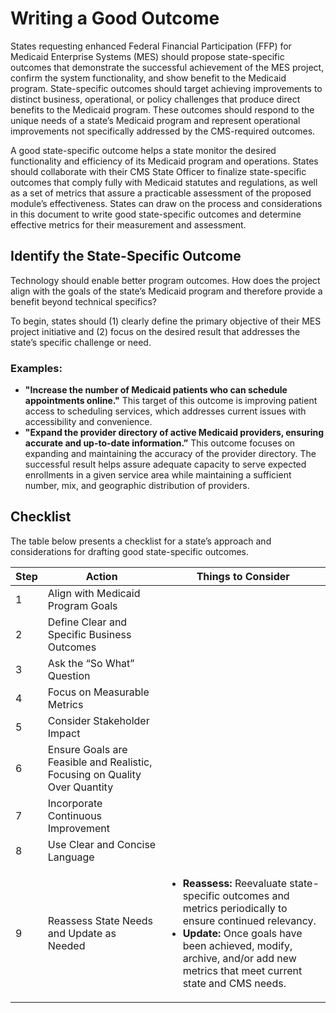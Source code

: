 # Writing a Good Outcome 
States requesting enhanced Federal Financial Participation (FFP) for Medicaid Enterprise Systems (MES) should propose state-specific outcomes that demonstrate the successful achievement of the MES project, confirm the system functionality, and show benefit to the Medicaid program. State-specific outcomes should target achieving improvements to distinct business, operational, or policy challenges that produce direct benefits to the Medicaid program. These outcomes should respond to the unique needs of a state’s Medicaid program and represent operational improvements not specifically addressed by the CMS-required outcomes.

A good state-specific outcome helps a state monitor the desired functionality and efficiency of its Medicaid program and operations. States should collaborate with their CMS State Officer to finalize state-specific outcomes that comply fully with Medicaid statutes and regulations, as well as a set of metrics that assure a practicable assessment of the proposed module’s effectiveness. States can draw on the process and considerations in this document to write good state-specific outcomes and determine effective metrics for their measurement and assessment.

## Identify the State-Specific Outcome
Technology should enable better program outcomes. How does the project align with the goals of the state’s Medicaid program and therefore provide a benefit beyond technical specifics? 

To begin, states should (1) clearly define the primary objective of their MES project initiative and (2) focus on the desired result that addresses the state’s specific challenge or need.

### Examples:
-	**"Increase the number of Medicaid patients who can schedule appointments online."** This target of this outcome is improving patient access to scheduling services, which addresses current issues with accessibility and convenience.
-	**"Expand the provider directory of active Medicaid providers, ensuring accurate and up-to-date information.”** This outcome focuses on expanding and maintaining the accuracy of the provider directory. The successful result helps assure adequate capacity to serve expected enrollments in a given service area while maintaining a sufficient number, mix, and geographic distribution of providers.

## Checklist

The table below presents a checklist for a state’s approach and considerations for drafting good state-specific outcomes.

| Step | Action | Things to Consider |
| --- | --- | --- |
| 1 | Align with Medicaid Program Goals |  |
| 2 | Define Clear and Specific Business Outcomes |  |
| 3 | Ask the “So What” Question |  |
| 4 | Focus on Measurable Metrics |  |
| 5 | Consider Stakeholder Impact |  |
| 6 | Ensure Goals are Feasible and Realistic, Focusing on Quality Over Quantity |  |
| 7 | Incorporate Continuous Improvement |  |
| 8 | Use Clear and Concise Language |  |
| 9 | Reassess State Needs and Update as Needed | <ul><li>**Reassess:** Reevaluate state-specific outcomes and metrics periodically to ensure continued relevancy.</li><li>**Update:** Once goals have been achieved, modify, archive, and/or add new metrics that meet current state and CMS needs.</li></ul> |
